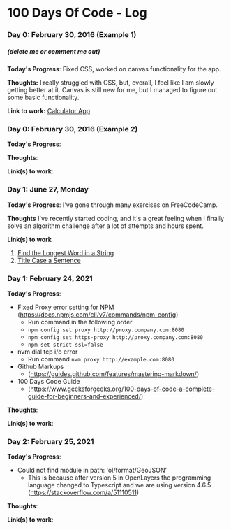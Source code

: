 # 100 Days Of Code - Log

### Day 0: February 30, 2016 (Example 1)
##### (delete me or comment me out)

**Today's Progress**: Fixed CSS, worked on canvas functionality for the app.

**Thoughts:** I really struggled with CSS, but, overall, I feel like I am slowly getting better at it. Canvas is still new for me, but I managed to figure out some basic functionality.

**Link to work:** [Calculator App](http://www.example.com)

### Day 0: February 30, 2016 (Example 2)

**Today's Progress**: 

**Thoughts**: 

**Link(s) to work**: 


### Day 1: June 27, Monday

**Today's Progress**: I've gone through many exercises on FreeCodeCamp.

**Thoughts** I've recently started coding, and it's a great feeling when I finally solve an algorithm challenge after a lot of attempts and hours spent.

**Link(s) to work**
1. [Find the Longest Word in a String](https://www.freecodecamp.com/challenges/find-the-longest-word-in-a-string)
2. [Title Case a Sentence](https://www.freecodecamp.com/challenges/title-case-a-sentence)

### Day 1: February 24, 2021

**Today's Progress**: 
* Fixed Proxy error setting for NPM (https://docs.npmjs.com/cli/v7/commands/npm-config)
  * Run command in the following order
  * ```npm config set proxy http://proxy.company.com:8080```
  * ```npm config set https-proxy http://proxy.company.com:8080```
  * ```npm set strict-ssl=false```
* nvm dial tcp i/o error
  * Run command ```nvm proxy http://example.com:8080```
* Github Markups 
  * (https://guides.github.com/features/mastering-markdown/)
* 100 Days Code Guide  
  * (https://www.geeksforgeeks.org/100-days-of-code-a-complete-guide-for-beginners-and-experienced/)

**Thoughts**: 

**Link(s) to work**: 


### Day 2: February 25, 2021

**Today's Progress**: 
* Could not find module in path: 'ol/format/GeoJSON'
  * This is because after version 5 in OpenLayers the programming language changed to Typescript and we are using version 4.6.5 (https://stackoverflow.com/a/51110511)

**Thoughts**: 

**Link(s) to work**: 
